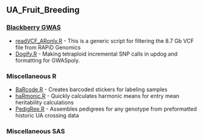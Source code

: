 ## UA_Fruit_Breeding

### [Blackberry GWAS](https://github.com/mchizk1/UA_Fruit_Breeding/blob/main/BKB_GWAS.md)
* [readVCF_ARonly.R](https://github.com/mchizk1/UA_Fruit_Breeding/blob/main/readVCF_ARonly.R) - This is a generic script for filtering the 8.7 Gb VCF file from RAPiD Genomics
* [Dogify.R](https://github.com/mchizk1/UA_Fruit_Breeding/blob/main/Dogify.R) - Making tetraploid incremental SNP calls in updog and formatting for GWASpoly.

### Miscellaneous R
* [BaRcode.R]() - Creates barcoded stickers for labeling samples
* [haRmonic.R](https://github.com/mchizk1/UA_Fruit_Breeding/blob/main/haRmonic.R) - Quickly calculates harmonic means for entry mean heritability calculations
* [PedigRee.R](https://github.com/mchizk1/UA_Fruit_Breeding/blob/main/PedigRee.R) - Assembles pedigrees for any genotype from preformatted historic UA crossing data

### Miscellaneous SAS
